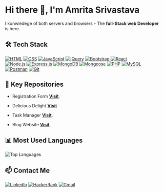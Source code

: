 # Hi there 👋, I'm Amrita Srivastava

I konwledege of both servers and browsers - The **full-Stack web Developer** is here.

## 🛠 Tech Stack  

[![HTML](https://img.shields.io/badge/HTML5-E34F26?style=for-the-badge&logo=html5&logoColor=white)](https://developer.mozilla.org/en-US/docs/Web/HTML) 
[![CSS](https://img.shields.io/badge/CSS3-1572B6?style=for-the-badge&logo=css3&logoColor=white)](https://developer.mozilla.org/en-US/docs/Web/CSS) 
[![JavaScript](https://img.shields.io/badge/JavaScript-F7DF1E?style=for-the-badge&logo=javascript&logoColor=black)](https://developer.mozilla.org/en-US/docs/Web/JavaScript) 
[![jQuery](https://img.shields.io/badge/jQuery-0769AD?style=for-the-badge&logo=jquery&logoColor=white)](https://jquery.com/) 
[![Bootstrap](https://img.shields.io/badge/Bootstrap-563D7C?style=for-the-badge&logo=bootstrap&logoColor=white)](https://getbootstrap.com/) 
[![React](https://img.shields.io/badge/React-20232A?style=for-the-badge&logo=react&logoColor=61DAFB)](https://react.dev/)  
[![Node.js](https://img.shields.io/badge/Node.js-43853D?style=for-the-badge&logo=node.js&logoColor=white)](https://nodejs.org/en/docs) 
[![Express.js](https://img.shields.io/badge/Express.js-404D59?style=for-the-badge)](https://expressjs.com/) 
[![MongoDB](https://img.shields.io/badge/MongoDB-4EA94B?style=for-the-badge&logo=mongodb&logoColor=white)](https://www.mongodb.com/docs/) 
[![Mongoose](https://img.shields.io/badge/Mongoose-darkred?style=for-the-badge&logoColor=white)](https://mongoosejs.com/) 
[![PHP](https://img.shields.io/badge/PHP-777BB4?style=for-the-badge&logo=php&logoColor=white)](https://www.php.net/) 
[![MySQL](https://img.shields.io/badge/MySQL-4479A1?style=for-the-badge&logo=mysql&logoColor=white)](https://www.mysql.com/) 
[![Postman](https://img.shields.io/badge/Postman-FF6C37?style=for-the-badge&logo=postman&logoColor=white)](https://www.postman.com/) 
[![Git](https://img.shields.io/badge/GIT-E44C30?style=for-the-badge&logo=git&logoColor=white)](https://git-scm.com/doc)  


 
## 🚀 Key Repositories

 - Registration Form **[Visit](https://registration-form-73mx.onrender.com/)**.
   
 - Delicious Delight **[Visit](https://delicious-delight-recipe.netlify.app/)**

 - Task Manager **[Visit](https://github.com/Amritasri10/Task-Manager)**.

 - Blog Website **[Visit](https://github.com/Amritasri10/BLOG-WEBSITE)**.



##  📊 Most Used Languages

![Top Languages](https://github-readme-stats.vercel.app/api/top-langs/?username=Amritasri10&theme=blue-green)



## 📫 Contact Me  

[![LinkedIn](https://img.shields.io/badge/LinkedIn-0077B5?style=for-the-badge&logo=linkedin&logoColor=white)](https://www.linkedin.com/in/amrita-srivastava10/) 
[![HackerRank](https://img.shields.io/badge/HackerRank-00EA64?style=for-the-badge&logo=hackerrank&logoColor=white)](https://www.hackerrank.com/profile/amritasri103) 
[![Gmail](https://img.shields.io/badge/Gmail-EA4335?style=for-the-badge&logo=gmail&logoColor=white)](mailto:akash.amrita1662001@gmail.com)  

